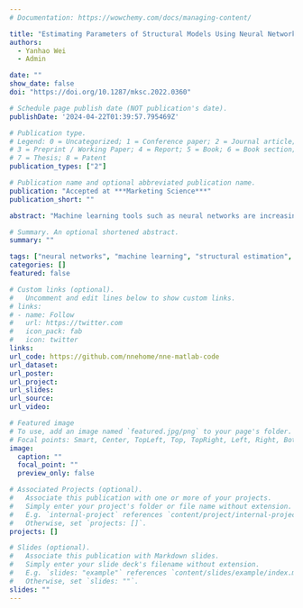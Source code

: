 ```yaml
---
# Documentation: https://wowchemy.com/docs/managing-content/

title: "Estimating Parameters of Structural Models Using Neural Networks"
authors: 
  - Yanhao Wei
  - Admin

date: ""
show_date: false
doi: "https://doi.org/10.1287/mksc.2022.0360"

# Schedule page publish date (NOT publication's date).
publishDate: '2024-04-22T01:39:57.795469Z'

# Publication type.
# Legend: 0 = Uncategorized; 1 = Conference paper; 2 = Journal article;
# 3 = Preprint / Working Paper; 4 = Report; 5 = Book; 6 = Book section;
# 7 = Thesis; 8 = Patent
publication_types: ["2"]

# Publication name and optional abbreviated publication name.
publication: "Accepted at ***Marketing Science***"
publication_short: ""

abstract: "Machine learning tools such as neural networks are increasingly applied in marketing and economics to learn complex relations in data. The learned relations allow machines to perform various tasks, such as recognizing objects from images or recognizing emotions from speech. This paper explores using a neural net to learn the relation between data (moments) and the parameter values of a structural economic model, so that it can “recognize,” or estimate, these parameter values from the data (moments). We train the neural net with the datasets generated by the structural model under different parameter values. The neural net can be trained to give not only the point estimates of parameters but also their statistical accuracy. We show this Neural Net Estimator (NNE) converges to meaningful and well-known limits when the number of training datasets is sufficiently large. NNE does not require computing integrals over the unobservables in the structural model. Thus, it is suitable for models where such integrals are costly in MLE/GMM. We benchmark NNE in two Monte Carlo studies. NNE is able to achieve high estimation accuracies under very light estimation costs."

# Summary. An optional shortened abstract.
summary: ""

tags: ["neural networks", "machine learning", "structural estimation", "redundant moments", "simulation burden", "sequential search"]
categories: []
featured: false

# Custom links (optional).
#   Uncomment and edit lines below to show custom links.
# links:
# - name: Follow
#   url: https://twitter.com
#   icon_pack: fab
#   icon: twitter
links:
url_code: https://github.com/nnehome/nne-matlab-code
url_dataset:
url_poster:
url_project:
url_slides:
url_source:
url_video:

# Featured image
# To use, add an image named `featured.jpg/png` to your page's folder. 
# Focal points: Smart, Center, TopLeft, Top, TopRight, Left, Right, BottomLeft, Bottom, BottomRight.
image:
  caption: ""
  focal_point: ""
  preview_only: false

# Associated Projects (optional).
#   Associate this publication with one or more of your projects.
#   Simply enter your project's folder or file name without extension.
#   E.g. `internal-project` references `content/project/internal-project/index.md`.
#   Otherwise, set `projects: []`.
projects: []

# Slides (optional).
#   Associate this publication with Markdown slides.
#   Simply enter your slide deck's filename without extension.
#   E.g. `slides: "example"` references `content/slides/example/index.md`.
#   Otherwise, set `slides: ""`.
slides: ""
---
```

